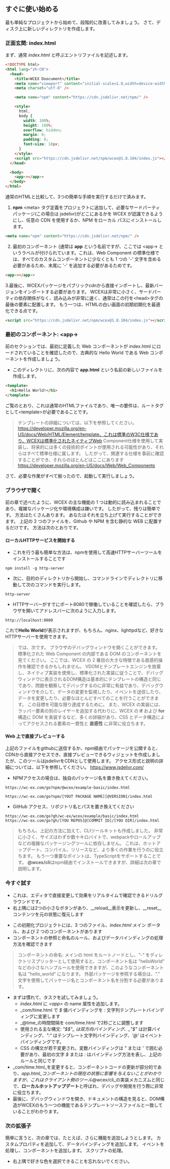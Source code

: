 <!--DESC: {icon:{name:"sports_score",pkg:"mdi",type:"filled"},id:2} -->

## すぐに使い始める

最も単純なプロジェクトから始めて、段階的に改善してみましょう。 さて、ディスク上に新しいディレクトリを作成します。

### 正面玄関: index.html

まず、通常 _index.html_ と呼ぶエントリファイルを記述します。

```html
<!DOCTYPE html>
<html lang="zh-CN">
  <head>
    <title>WCEX Doocument</title>
    <meta name="viewport" content="initial-scale=1.0,width=device-width" />
    <meta charset="utf-8" />

    <meta name="npm" content="https://cdn.jsdelivr.net/npm/" />

    <style>
      html,
      body {
        width: 100%;
        height: 100%;
        overflow: hidden;
        margin: 0;
        padding: 0;
        font-size: 18px;
      }
    </style>
    <script src="https://cdn.jsdelivr.net/npm/wcex@1.8.104/index.js"></script>
  </head>

  <body>
    <app-></app->
  </body>
</html>
```

通常のHTMLと比較して、3つの簡単な手順を実行するだけで済みます。

1. **npm** \<meta\> タグ定義をプロジェクトに追加して、必要なサードパーティ パッケージ(この場合は jsdelivr)がどこにあるかを WCEX が認識できるようにし、任意の CDN を使用するか、NPM をローカル パスにインストールします。

```html
<meta name="npm" content="https://cdn.jsdelivr.net/npm/" />
```

2. 最初のコンポーネント (通常は **app** という名前ですが、ここでは \<app-\> というラベルが付けられています。これは、Web Component の標準仕様では、すべてのカスタムコンポーネントに少なくとも 1 つの '-' 文字を含める必要があるため、末尾に '-' を追加する必要があるためです。

```html
<app-></app->
```

3.最後に、WCEXパッケージをパブリックcdnから直接インポートし、最新バージョンをインポートする必要があります。 WCEXは非常に小さく、サードパーティの依存関係がなく、読み込みが非常に速く、通常はこの行を\<head\>タグの最後の要素に配置します。 もう一つは、HTMLの白い画面の初期初期化を最適化できる点です。

```html
<script src="https://cdn.jsdelivr.net/npm/wcex@1.8.104/index.js"></script>
```

### 最初のコンポーネント: **\<app-\>**

前のセクションでは、最初に定義した Web コンポーネントが index.html にロードされていることを確認したので、古典的な Hello World である Web コンポーネントを作成しましょう。

- このディレクトリに、次の内容で **app.html** という名前の新しいファイルを作成します。

```html
<template>
  <h1>Hello World!</h1>
</template>
```

ご覧のとおり、これは通常のHTMLファイルであり、唯一の要件は、ルートタグとして\<template\>が必要であることです。

> テンプレートの詳細については、以下を参照してください。 https://developer.mozilla.org/en-US/docs/Web/HTML/Element/template、これは標準のW3C仕様であり、WCEXは標準化されたネイティブWeb Component仕様を使用して実装し、将来的には多くの技術的ポイントが使用される可能性があり、それらはすべて標準仕様に属します。 したがって、関連する仕様を事前に確認することができ、それらのほとんどはここにあります https://developer.mozilla.org/en-US/docs/Web/Web_Components

さて、必要な作業がすべて揃ったので、起動して実行しましょう。

### ブラウザで開く

前の章で述べたように、WCEX の主な機能の 1 つは動的に読み込まれることであり、複雑なパッケージ化や環境構成は嫌いです。 したがって、残りは簡単です。 方法はたくさんあります。 あなたはそれを立ち上げて実行することができます。 上記の 2 つのファイルを、Github や NPM を含む静的な WEB に配置するだけです。 方法は次のとおりです。

#### ローカルHTTPサービスを開始する

- これを行う最も簡単な方法は、npmを使用して高速HTTPサーバーツールをインストールすることです

```shell
npm install -g http-server
```

- 次に、目的のディレクトリから開始し、コマンドラインでディレクトリに移動して次のコマンドを実行します。

```shell
http-server
```

- HTTPサーバーがすでにポート8080で稼働していることを確認したら、ブラウザを開いてアドレスバーに次のように入力します。

```
http://localhost:8080
```

これで**Hello World**が表示されますが、もちろん、nginx、lighttpdなど、好きなHTTPサーバーを使用できます。

> では、次です。 ブラウザのデバッグウィンドウを開くことができます。 標準化された Web Component の内部である DOM のコンポーネントを見てください。 ここでは、WCEX の 2 番目の大きな特徴である直感的操作を確認できるかもしれません。 VDOMとテンプレートエンジンを放棄し、ネイティブ実装を使用し、標準化された実装に従うことで、デバッグウィンドウに表示されるDOM構造は基本的にテンプレートの構造と同じであり、問題を観察してデバッグするのに非常に有益であり、デバッグウィンドウを介して、データの変更を監視したり、イベントを送信したり、データを変更したり、必要なほとんどすべてのことを行うことができます。 この目標を可能な限り達成するために。 また、WCEX の実装には、ラッパー要素の別のレイヤーを追加する代わりに、WCEX の **if** および **for** 構造に DOM を実装するなど、多くの詳細があり、CSS とデータ構造によってアクセスされる要素の一貫性と **直感性** に非常に役立ちます。

#### Web 上で直接プレビューする

上記のファイルをgithubに送信するか、npm経由でパッケージを公開すると、CDNから直接アクセスでき、直接プレビューできるウィジェットを作成しましたが、このツールはjsdelivrをCDNとして使用します。
アクセス形式と説明の詳細については、以下を参照してください。 https://www.jsdelivr.com/

- NPMアクセスの場合は、独自のパッケージ名を置き換えてください。

```
https://wc-ex.com/go?npm/@wcex/example-basic/index.html

https://wc-ex.com/go?npm/[YOUT PACKAGE NAME][@VERSION]/index.html

```

- GitHub アクセス、リポジトリ名とパスを置き換えてください

```
https://wc-ex.com/go?gh/wc-ex/wcex/example/basic/index.html
https://wc-ex.com/go?gh/[YOU REPOS]@[COMMIT ID]/[YOU DIR]/index.html
```

> もちろん、上記の方法に加えて、CLIツールキットも作成しました。 非常に小さく、サイズはわずか数十キロバイトで、webpackやロールアップなどの複雑なパッケージングツールに依存しません。 これは、ホットアップデート、コンパイル、リリースなど、より多くの作業を行うのに役立ちます。 もう一つ重要なポイントは、TypeScriptをサポートすることです。 **@wcex/cli**はnpm経由でインストールできますが、詳細は次の章で説明します。

### 今すぐ試す
- これは、エディタで直接変更して効果をリアルタイムで確認できるドリルグラウンドです。
- 右上隅には2つの小さなボタンがあり、__reload__表示を更新し、__reset__コンテンツを元の状態に復元します

<div>
<wcex-doc.com-playground files="['first/index.html','first/app.html','first/com/time.html']"></wcex-doc.com-playground>
</div>

- この初期化プロジェクトには、3 つのファイル、_index.html_ メイン ポータル、および 2 つのコンポーネントがあります
- コンポーネントの参照と命名のルール、およびデータバインディングの処理方法を確認できます
> コンポーネントの命名: メインの html をルートノードとし、*"-"* をディレクトリスプリッターとして使用すると、コンポーネント名は "helloWorld" などの小さなハンプルールを使用できますが、このようなコンポーネント名は "hello_world" になります。 外部パッケージを参照する場合は、"." 文字を使用してパッケージ名とコンポーネント名を分割する必要があります。  
- まずは慣れて、タスクを試してみましょう。
  - _index.html_ に _\<app\>_ の name 属性を追加します。 
  - _com/time.html で _$_ 値バインディングを _:_ 文字列テンプレートバインディングに変更します 
  - _@time_の時間間隔を com/time.html で2秒ごとに調整します 
  - 使用される主な構文: _"$$"_ は双方向バインディング、_"$"_ は計算バインディング、_":"_ はテンプレート文字列バインディング、_'@'_ はイベントバインディングです。
  - CSS の構文が若干変更され、変数バインディングは _"_ または _'_ で囲む必要があり、最初の文字 _$_ または _:_ はバインディング方法を表し、上記のルールと同じです
- _com/time.html_を変更すると、コンポーネントコードの更新が部分的であり、_app.html_コンポーネントの現在の状態に影響を与えないことがわかりますが、これはクライアント側のツール_@wcex/cli_の実装メカニズムと同じで、**ローカルホットアップデート**と呼ばれ、デバッグや開発を行う際に非常に役立ちます。
- 最後に、デバッグウィンドウを開き、ドキュメントの構造を見ると、DOM構造がWCEXのもう一つの機能であるテンプレートソースファイルと一致していることがわかります。


### 次の拡張子

簡単に言うと、次の章では、たとえば、さらに機能を追加しようとします。 カスタムプロパティを追加して、データバインディングを追加します。 イベントを処理し、コンポーネントを追加します。
スクリプトの処理。
- 右上隅で好きな色を選択できることを忘れないでください。

